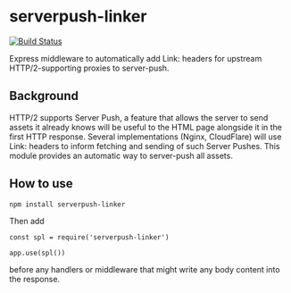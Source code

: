 # serverpush-linker
[![Build Status](https://travis-ci.org/cchan/serverpush-linker.svg?branch=master)](https://travis-ci.org/cchan/serverpush-linker)

Express middleware to automatically add Link: headers for upstream HTTP/2-supporting proxies to server-push.

## Background
HTTP/2 supports Server Push, a feature that allows the server to send assets it already knows will be useful to the HTML page alongside it in the first HTTP response.
Several implementations (Nginx, CloudFlare) will use Link: headers to inform fetching and sending of such Server Pushes.
This module provides an automatic way to server-push all assets.

## How to use
`npm install serverpush-linker`

Then add

```
const spl = require('serverpush-linker')

app.use(spl())
```

before any handlers or middleware that might write any body content into the response.
